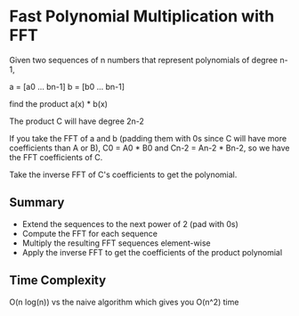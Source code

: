 # Fast Polynomial Multiplication with FFT

Given two sequences of n numbers that represent polynomials of degree n-1,

a = [a0 ... bn-1]
b = [b0 ... bn-1]

find the product a(x) * b(x)

The product C will have degree 2n-2

If you take the FFT of a and b (padding them with 0s since C will have more coefficients than A or B), C0 = A0 * B0 and Cn-2 = An-2 * Bn-2, so we have the FFT coefficients of C.

Take the inverse FFT of C's coefficients to get the polynomial.

## Summary

- Extend the sequences to the next power of 2 (pad with 0s)
- Compute the FFT for each sequence
- Multiply the resulting FFT sequences element-wise
- Apply the inverse FFT to get the coefficients of the product polynomial

## Time Complexity

O(n log(n)) vs the naive algorithm which gives you O(n^2) time